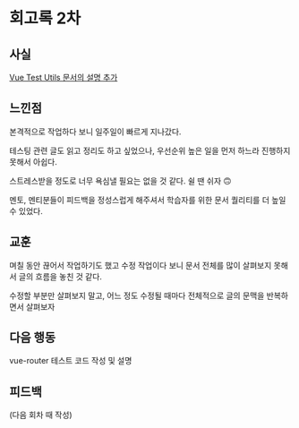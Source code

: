 # 회고록 2차

## 사실

[Vue Test Utils 문서의 설명 추가](https://github.com/joshua1988/vue-camp/pull/53)

## 느낀점

본격적으로 작업하다 보니 일주일이 빠르게 지나갔다.

테스팅 관련 글도 읽고 정리도 하고 싶었으나, 우선순위 높은 일을 먼저 하느라 진행하지 못해서 아쉽다.

스트레스받을 정도로 너무 욕심낼 필요는 없을 것 같다. 쉴 땐 쉬자 🙃

멘토, 멘티분들이 피드백을 정성스럽게 해주셔서 학습자를 위한 문서 퀄리티를 더 높일 수 있었다.

## 교훈

며칠 동안 끊어서 작업하기도 했고 수정 작업이다 보니 문서 전체를 많이 살펴보지 못해서 글의 흐름을 놓친 것 같다.

수정할 부분만 살펴보지 말고, 어느 정도 수정될 때마다 전체적으로 글의 문맥을 반복하면서 살펴보자

## 다음 행동

vue-router 테스트 코드 작성 및 설명

## 피드백

(다음 회차 때 작성)
